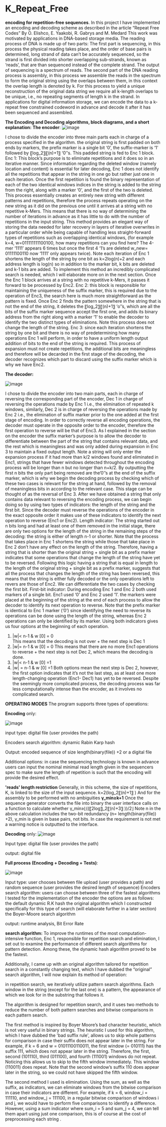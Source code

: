 # K_Repeat_Free
**encoding for repetition-free sequences**.
In this project I have implemented an encoding and decoding scheme as described in the article “Repeat Free Codes” By O. Elishco, E. Yaakobi, R. Gabrys and M. Medard
This work was motivated by applications in DNA-based storage media.
The reading process of DNA is made up of two parts:
The first part is sequencing, in this process the physical reading takes place, and the order of base pairs is determined, long strand of data can’t be accurately sequenced, so the strand is first divided into shorter overlapping sub-strands, known as ‘reads’, that are than sequenced instead of the complete strand. The output of sequencing is a spectrum of reads.
The second part of the DNA reading process is assembly, in this process we assemble the reads in the spectrum to form the original string using the overlaps between them, in this context the overlap length is denoted by k.
 For this process to yield a unique reconstruction of the original data string we require all k-length overlaps to be unique, i.e., no repeating segments of length k in the strand.
In applications for digital information storage, we can encode the data to a k-repeat free constrained codeword in advance and decode it after it has been sequenced and assembled.




**The Encoding and Decoding algorithms, block diagrams, and a short explanation:**
**The encoder**:
![image](https://github.com/ronilev1n/K_Repeat_Free/assets/141573619/8fecade4-754d-4aab-81e2-3a857d581110)

I chose to divide the encoder into three main parts each in charge of a process specified in the algorithm.
 the original string is first padded on both ends by markers, the prefix marker is a single bit ‘0’, the suffix-marker is ‘1’ followed by   〖log_2〗⁡〖(n)+1〗 ‘0’’s. This padded string is fed to Enc 1 block.
Enc 1: This block’s purpose is to eliminate repetitions and it does so in an iterative manner.
Since information regarding the deleted window (namely location and content) is essential for later decoding, Enc 1 does not identify all the repetitions that appear in the string in one go but rather just one in each iteration. Once the first repetition is found the binary representation of each of the two identical windows indices in the string is added to the string from the right, along with a marker ‘0’, and the first of the two is deleted.
This process essentially creates an entirely new string with different patterns and repetitions, therefore the process repeats operating on the new string as it did on the previous one until it arrives at a string with no repetitive k-Mers. This means that there is no way of determining the number of iterations in advance as it has little to do with the number of repetitions in the input string. This method provides an elegant way of storing the data needed for later recovery in layers of iterative overwrites in a particular order while being capable of handling less straight-forward types of repetitions such as overlapping identical windows, (for example k=4, w=011111111100100, how many repetitions can you find here? The 4-mer ‘1111’ appears 6 times but once the first 4 ‘1’s are deleted w_new= 01111100110 now ‘1111’ only appears twice).
 Note each iteration of Enc 1 shortens the length of the string by one bit as k=2log(n)+2 and each address length is log(n) so in addition to the marker bit, k bits are deleted and k-1 bits are added.
To implement this method an incredibly complicated search is needed, which I will elaborate more on in the next section.
Once the Enc 1 block arrives at a string with no repetitive k-Mers, it passes it forward to be processed by Enc2.
Enc 2: this block is responsible for maintaining the uniqueness of the suffix marker, this is required due to the operation of Enc3, the search here is much more straightforward as the pattern is fixed. 
Once Enc 2 finds the pattern somewhere in the string that is not the end of the string, it deletes the 〖log_2〗⁡〖(n)+1〗  ‘o’’s, which are all the bits of the suffix marker sequence accept the first one, and adds its binary address from the right along with a marker ‘1’ to enable the decoder to identify the two distinct types of eliminations.
Note this process does not change the length of the string.
Enc 3: since each iteration shortens the string by one bit and there is no way of predetermining how many operations Enc 1 will perform, in order to have a uniform length output addition of bits to the end of the string is required. This process of expansion must not create repetitions, the additional bits are meaningless and therefore will be decarded in the first stage of the decoding, the decoder recognizes which part to discard using the suffix marker which is why we have Enc2.

**The decoder:** 

![image](https://github.com/ronilev1n/K_Repeat_Free/assets/141573619/5e9e5e42-24da-4875-b1ad-71a8edbc7182)

I chose to divide the encoder into two main parts, each in charge of reversing the corresponding part of the encoder, Dec 1 in charge of reversing the operations made by Enc 1 i.e., the elimination of repeated k windows, similarly, Dec 2 is in charge of reversing the operations made by Enc 2 i.e., the elimination of suffix marker prior to the one added at the first stage of encoding.
In order to correctly reverse all encoding operations, the decoder must operate in the opposite order to the encoder, therefore the first operation to reverse will be that of Enc3. 
 As I explained in the section on the encoder the suffix marker’s purpose is to allow the decoder to differentiate between the part of the string that contains relevant data, and the rest which is meaningless and was only added during expansion in Enc 3 to maintain a fixed output length.
Note a string will only enter the expansion process if it had more than k/2 windows found and eliminated in Enc1, strings that have fewer windows detected throughout the encoding process will be longer than n but no longer than n+k/2. By outputting the first n bits the only part being removed are the’0’’s at the end of the suffix marker, which is why we begin the decoding process by checking which of these two cases is relevant for the string at hand, followed by the removal of meaningless bits in according to the relevant case. This stage can be thought of as the reversal of Enc 3.
After we have obtained a string that only contains data relevant to reversing the encoding process, we can begin doing so by using two types of indicators: the length of the string and the first bit.
Since the decoder must reverse the operations of the encoder in the exact opposite order it makes use of these indicators to identify the next operation to reverse (Enc1 or Enc2).
Length indicator: 
The string started out n bits long and had at least one of them removed in the initial stage, there are only two options for the length of the string in the remaining steps of the decoding: the string is either of length n-1 or shorter.
Note that the process that takes place in Enc 1 shortens the string while those that take place in Enc 2 don’t have any effect on the length of the string.
Therefore, having a string that is shorter than the original string + single bit as a prefix marker indicates that some operations that change the length of the string have yet to be reversed. 
 Following this logic having a string that is equal in length to the length of the original string + single bit as a prefix marker, suggests that all the process that changes the length of the string has been reversed, this means that the string is either fully decoded or the only operations left to revers are those of Enc2.
We can differentiate the two cases by checking the first bit. 
First-bit indicator:
During encoding Enc 1 and Enc 2 both used markers of a single bit. Enc1 used ‘0’ and Enc 2 used ‘1’.
the markers were placed at the beginning of the string at the end of each process to allow the decoder to identify its next operation to reverse. 
 Note that the prefix marker is identical to Enc 1 marker (‘0’) since identifying the need to reverse its operations can be done using the length of the string, whereas Enc 2 operations can only be identified by its marker.
Using both indicators gives us four options at the beginning of each operation. 
1.	|w|< n-1 & w [0] = 0  
This means that the decoding is not over + the next step is Dec 1
2.	|w|= n-1 & w [0] = 0
This means that there are no more Enc1 operations to reverse + the next step is not Dec 2, which means the decoding is done.
3.	|w|< n-1 & w [0] =1 
4.	|w| = n-1 & w [0] =1
Both options mean the next step is Dec 2, however, the first option indicates that it’s not the last step, as at least one more length-changing operation (Enc1- Dec1) has yet to be reversed.
Despite the seemingly more complicated process, the decoding process was far less computationally intense than the encoder, as it involves no complicated search.

**OPERATING MODES**
The program supports three types of operations:

**Encoding** only:

![image](https://github.com/ronilev1n/K_Repeat_Free/assets/141573619/4894d75f-b935-49ab-8b64-efb4f48cea8d)

input type: digital file (user provides the path)

Encoders search algorithm: dynamic Rabin Karp hash 

Output: encoded sequence of size length(binary(file)) +2 or a digital file

Additional options: in case the sequencing technology is known in advance users can input the nominal minimal read length given in the sequencers spec to make sure the length of repetition is such that the encoding will provide the desired effect.

**'reads' length restriction**
Generally, in this scheme, the size of repetitions, K, is linked to the size of the input sequence. 
k=2(log_2⁡〖(n)+1〗 )
And for the assembly to be performed with no ambiguities **γ_min≥k+1**
Once the sequence generator converts the file into binary the user interface calls on a function to calculate whether γ_min≥⌊((〖2log〗_2⁡〖(n)+3〗 ))/2⌋ 
Note n in the above calculation includes the two-bit redundancy (n= length(binary(file)) +2), γ_min  is given in base pairs, not bits.
In case the requirement is not met a warning notice is outputted to the interface.

**Decoding** only:
![image](https://github.com/ronilev1n/K_Repeat_Free/assets/141573619/01291b8d-69e2-4e35-92b6-a2108544110a)

Input type: digital file (user provides the path)

output: digital file 

**Full process (Encoding + Decoding + Tests)**:

![image](https://github.com/ronilev1n/K_Repeat_Free/assets/141573619/f788a829-e95c-45b7-9acc-151b5414b798)


Input type: user chooses between file upload (user provides a path) and random sequence (user provides the desired length of sequence)
Encoders search algorithm: users can choose between three of the fastest algorithms I tested for the implementation of the encoder the options are as follows:
	the default dynamic R.K hash
	the original algorithm which I constructed specifically for this type of search (will elaborate further in a later section)
	the Boyer-Moore search algorithm 
 
output: runtime analysis, Bit Error Rate

**search algorithm:**
To improve the runtimes of the most computation-intensive function, Enc 1, responsible for repetition search and elimination, I set out to examine the performance of different search algorithms for pattern detection. Among these, the dynamic hash algorithm proved to be the fastest. 

Additionally, I came up with an original algorithm tailored for repetition search in a constantly changing text, which I have dubbed the “original” search algorithm, I will now explain its method of operation:

in repetition search, we iteratively utilize pattern search algorithms. Each window in the string (except for the last one) is a pattern, the appearance of which we look for in the substring that follows it. 

The algorithm is designed for repetition search, and it uses two methods to reduce the number of both pattern searches and bitwise comparisons in each pattern search. 

The first method is inspired by Boyer Moore’s bad character heuristic, which is not very useful in binary strings. The heuristic I used for this algorithm, which I have dubbed the 'bad suffix rule', allows us to skip whole patterns for comparison in case their suffix does not appear later in the string.
For example, if k = 6 and w = 01011100110011, the first window (= 010111) has the suffix 111, which does not appear later in the string. Therefore, the first, second (101110), third (011100), and fourth (111001) windows do not repeat. Noticing this allows us to skip to the fifth window immediately. This window (110011) does repeat.
 Note that the second window’s suffix 110 does appear later in the string, so we could not have skipped the fifth window.

The second method I used is elimination. Using the sum, as well as the suffix, as indicators, we can eliminate windows from the bitwise comparison in case their indicators are different.
For example, if k = 6, window_i = 111110, and window_j = 111100, in a regular bitwise comparison of windows i and j, we would have to perform five comparisons to identify a difference. However, using a sum indicator where sum_i = 5 and sum_j = 4, we can tell them apart using just one comparison, this is of course at the cost of preprocessing each string .


